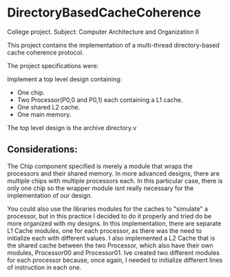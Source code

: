 # DirectoryBasedCacheCoherence

College project. Subject: Computer Architecture and Organization II

This project contains the implementation of a multi-thread directory-based cache coherence protocol.

The project specifications were:

Implement a top level design containing:

- One chip.
- Two Processor(P0,0 and P0,1) each containing a L1 cache.
- One shared L2 cache.
- One main memory.

The top level design is the archive directory.v


## Considerations:
The Chip component specified is merely a module that wraps the processors and their shared memory. In more advanced designs, there are multiple chips with multiple processors each. In this particular case, there is only one chip so the wrapper module isnt really necessary for the implementation of our design.

You could also use the libraries modules for the caches to "simulate" a processor, but in this practice I decided to do it properly and tried do be more organized with my designs. In this implementation, there are separate L1 Cache modules, one for each processor, as there was the need to initialize each with different values. I also implemented a L2 Cache that is the shared cache between the two Processor, which also have their own modules, Processor00 and Processor01. Ive created two different modules for each processor because, once again, I needed to initialize different lines of instruction in each one.

